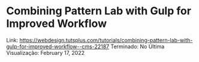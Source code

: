 # Combining Pattern Lab with Gulp for Improved Workflow

Link: https://webdesign.tutsplus.com/tutorials/combining-pattern-lab-with-gulp-for-improved-workflow--cms-22187
Terminado: No
Última Visualização: February 17, 2022